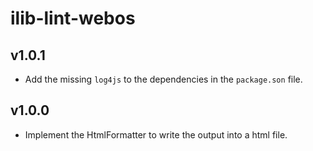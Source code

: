 # ilib-lint-webos

## v1.0.1

- Add the missing `log4js` to the dependencies in the `package.son` file.

## v1.0.0

- Implement the HtmlFormatter to write the output into a html file.